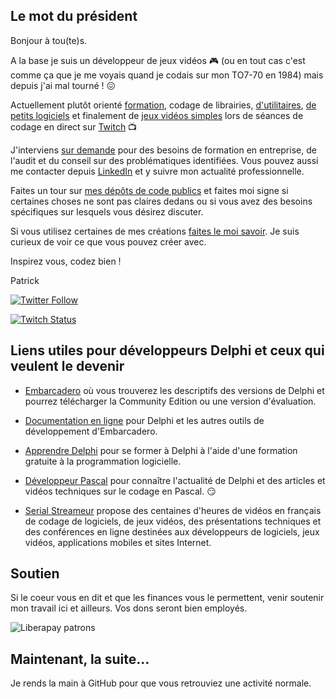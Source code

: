 ## Le mot du président

Bonjour à tou(te)s.

A la base je suis un développeur de jeux vidéos :video_game: (ou en tout cas c'est comme ça que je me voyais quand je codais sur mon TO7-70 en 1984) mais depuis j'ai mal tourné ! :confounded:

Actuellement plutôt orienté [formation](https://apprendre-delphi.fr/), codage de librairies, [d'utilitaires](https://boutique.olfsoftware.fr), [de petits logiciels](https://olfsoftware.fr/c/_1-logiciels--services.html) et finalement de [jeux vidéos simples](https://gamolf.fr) lors de séances de codage en direct sur [Twitch](https://www.twitch.tv/patrickpremartin) :tv:

J'interviens [sur demande](https://olfsoftware.fr/contact/) pour des besoins de formation en entreprise, de l'audit et du conseil sur des problématiques identifiées. Vous pouvez aussi me contacter depuis [LinkedIn](https://www.linkedin.com/in/patrickpremartin/) et y suivre mon actualité professionnelle.

Faites un tour sur [mes dépôts de code publics](https://github.com/DeveloppeurPascal?tab=repositories) et faites moi signe si certaines choses ne sont pas claires dedans ou si vous avez des besoins spécifiques sur lesquels vous désirez discuter.

Si vous utilisez certaines de mes créations [faites le moi savoir](https://developpeur-pascal.fr/contact/). Je suis curieux de voir ce que vous pouvez créer avec.

Inspirez vous, codez bien !

Patrick

[![Twitter Follow](https://img.shields.io/twitter/follow/premartinpatric?style=for-the-badge)](https://twitter.com/PremartinPatric)

[![Twitch Status](https://img.shields.io/twitch/status/patrickpremartin?style=for-the-badge)](https://www.twitch.tv/patrickpremartin)

## Liens utiles pour développeurs Delphi et ceux qui veulent le devenir

* [Embarcadero](https://www.embarcadero.com) où vous trouverez les descriptifs des versions de Delphi et pourrez télécharger la Community Edition ou une version d'évaluation.

* [Documentation en ligne](https://docwiki.embarcadero.com) pour Delphi et les autres outils de développement d'Embarcadero.

* [Apprendre Delphi](https://apprendre-delphi.fr) pour se former à Delphi à l'aide d'une formation gratuite à la programmation logicielle.

* [Développeur Pascal](https://developpeur-pascal.fr) pour connaître l'actualité de Delphi et des articles et vidéos techniques sur le codage en Pascal. :smirk:

* [Serial Streameur](https://serialstreameur.fr) propose des centaines d'heures de vidéos en français de codage de logiciels, de jeux vidéos, des présentations techniques et des conférences en ligne destinées aux développeurs de logiciels, jeux vidéos, applications mobiles et sites Internet.

## Soutien

Si le coeur vous en dit et que les finances vous le permettent, venir soutenir mon travail ici et ailleurs. Vos dons seront bien employés.

![Liberapay patrons](https://img.shields.io/liberapay/patrons/PatrickPremartin?style=for-the-badge) 

## Maintenant, la suite...

Je rends la main à GitHub pour que vous retrouviez une activité normale.
